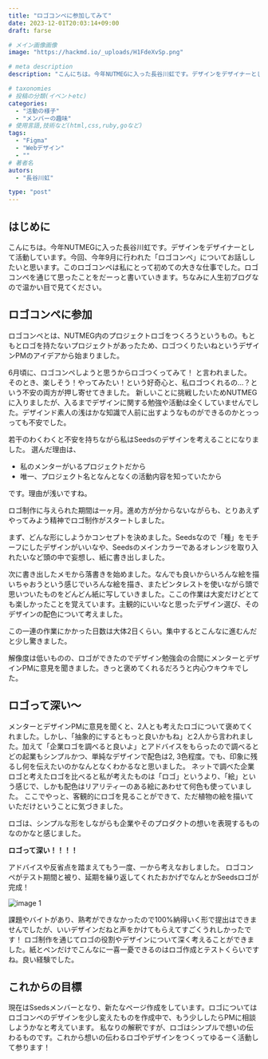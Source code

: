 ```yaml
---
title: "ロゴコンペに参加してみて"
date: 2023-12-01T20:03:14+09:00
draft: farse

# メイン画像画像
image: "https://hackmd.io/_uploads/H1FdeXvSp.png"

# meta description
description: "こんにちは。今年NUTMEGに入った長谷川虹です。デザインをデザイナーとして活動しています。今回、今年9月に行われた「ロゴコンペ」についてお話ししたいと思います。このロゴコンペは私にとって初めての大きな仕事でした。ロゴコンペを通じて思ったことをだーっと書いていきます。ちなみに人生初ブログなので温かい目で見てください。"

# taxonomies
# 投稿の分類(イベントetc)
categories:
  - "活動の様子"
  - "メンバーの趣味"
# 使用言語,技術など(html,css,ruby,goなど)
tags:
  - "Figma"
  - "Webデザイン"
  - ""
# 著者名
autors:
  - "長谷川虹"

type: "post"
---
```

## はじめに

こんにちは。今年NUTMEGに入った長谷川虹です。デザインをデザイナーとして活動しています。今回、今年9月に行われた「ロゴコンペ」についてお話ししたいと思います。このロゴコンペは私にとって初めての大きな仕事でした。ロゴコンペを通じて思ったことをだーっと書いていきます。ちなみに人生初ブログなので温かい目で見てください。

## ロゴコンペに参加

ロゴコンペとは、NUTMEG内のプロジェクトロゴをつくろうというもの。もともとロゴを持たないプロジェクトがあったため、ロゴつくりたいねというデザインPMのアイデアから始まりました。

6月頃に、ロゴコンペしようと思うからロゴつくってみて！
と言われました。
そのとき、楽しそう！やってみたい！という好奇心と、私ロゴつくれるの...？という不安の両方が押し寄せてきました。
新しいことに挑戦したいためNUTMEGに入りましたが、入るまでデザインに関する勉強や活動は全くしていませんでした。デザインド素人の浅はかな知識で人前に出すようなものができるのかとっっっても不安でした。

若干のわくわくと不安を持ちながら私はSeedsのデザインを考えることになりました。
選んだ理由は、

- 私のメンターがいるプロジェクトだから
- 唯一、プロジェクト名となんとなくの活動内容を知っていたから

です。理由が浅いですね。

ロゴ制作に与えられた期間は一ヶ月。進め方が分からないながらも、とりあえずやってみよう精神でロゴ制作がスタートしました。

まず、どんな形にしようかコンセプトを決めました。Seedsなので「種」をモチーフにしたデザインがいいなや、Seedsのメインカラーであるオレンジを取り入れたいなど頭の中で妄想し、紙に書き出しました。

次に書き出したメモから落書きを始めました。なんでも良いからいろんな絵を描いちゃおうという感じでいろんな絵を描き、またピンタレストを使いながら頭で思いついたものをどんどん紙に写していきました。ここの作業は大変だけどとても楽しかったことを覚えています。主観的にいいなと思ったデザイン選び、そのデザインの配色について考えました。

この一連の作業にかかった日数は大体2日くらい。集中するとこんなに進むんだと少し驚きました。

解像度は低いものの、ロゴができたのでデザイン勉強会の合間にメンターとデザインPMに意見を聞きました。きっと褒めてくれるだろうと内心ウキウキでした。

## ロゴって深い～

メンターとデザインPMに意見を聞くと、2人とも考えたロゴについて褒めてくれました。しかし、「抽象的にするともっと良いかもね」と2人から言われました。加えて「企業ロゴを調べると良いよ」とアドバイスをもらったので調べるとどの起業もシンプルかつ、単純なデザインで配色は2, 3色程度。でも、印象に残るし何を伝えたいのかなんとなくわかるなと思いました。
ネットで調べた企業ロゴと考えたロゴを比べると私が考えたものは「ロゴ」というより、「絵」という感じで、しかも配色はリアリティーのある絵にあわせて何色も使っていました。
ここでやっと、客観的にロゴを見ることができて、ただ植物の絵を描いていただけということに気づきました。

ロゴは、シンプルな形をしながらも企業やそのプロダクトの想いを表現するものなのかなと感じました。

**ロゴって深い！！！！**

アドバイスや反省点を踏まえてもう一度、一から考えなおしました。
ロゴコンペがテスト期間と被り、延期を繰り返してくれたおかげでなんとかSeedsロゴが完成！

![image 1](https://hackmd.io/_uploads/SyYJRst8T.png)

課題やバイトがあり、熟考ができなかったので100%納得いく形で提出はできませんでしたが、いいデザインだねと声をかけてもらえてすごくうれしかったです！
ロゴ制作を通じてロゴの役割やデザインについて深く考えることができました。紙とペンだけでこんなに一喜一憂できるのはロゴ作成とテストくらいですね。良い経験でした。

## これからの目標

現在はSsedsメンバーとなり、新たなページ作成をしています。ロゴについてはロゴコンペのデザインを少し変えたものを作成中で、もう少ししたらPMに相談しようかなと考えています。
私なりの解釈ですが、ロゴはシンプルで想いの伝わるものです。これから想いの伝わるロゴやデザインをつくってゆるーく活動して参ります！
